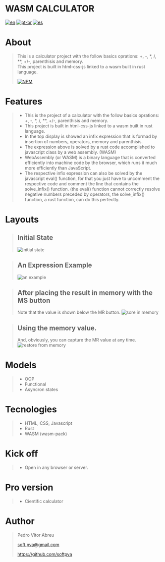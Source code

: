 # **WASM CALCULATOR**
[![en](https://img.shields.io/badge/lang-en-red.svg)](./README.md)
[![pt-br](https://img.shields.io/badge/lang-pt--br-green.svg)](./README.pt-br.md)
[![es](https://img.shields.io/badge/lang-es-yellow.svg)](./README.es.md)
  

# About
> This is a calculator project with the follow basics oprations: +, -, *, /, **, +/-, parenthisis and memory.  
> This project is built in html-css-js linked to a wasm built in rust language.
>
> [![NPM](https://img.shields.io/npm/l/react)](./LICENSE) 

# Features
> - This is the project of a calculator with the follow basics oprations: +, -, *, /, **, +/-, parenthisis and memory.
> - This project is built in html-css-js linked to a wasm built in rust language.
> - In the top display is showed an infix expression that is formad by insertion of numbers, operators, memory and parenthisis.
> - The expression above is solved by a rust code accomplished to javascript class by a web assembly. (WASM)
> - WebAssembly (or WASM) is a binary language that is converted efficiently into machine code by the browser, which runs it much more efficiently than JavaScript.
> - The respective infix expression can also be solved by the javascript eval() function, for that you just have to uncomment the respective code and comment the line that contains the solve_infix() function. (the eval() function cannot correctly resolve negative numbers preceded by operators, the solve_infix() function, a rust function, can do this perfectly.

# Layouts
> ## Initial State  
> ![initial state](/readmeImages/init.gif)  

> ## An Expression Example 
> ![an example](/readmeImages/pict_1.gif)  

> ## After placing the result in memory with the MS button
> Note that the value is shown below the MR button.
> ![sore in memory](/readmeImages/pict_2.gif)  

> ## Using the memory value.
> And, obviously, you can capture the MR value at any time.
> ![restore from memory](/readmeImages/pict_3.gif)

# Models
> - OOP
> - Functional
> - Asyncron states

# Tecnologies
> - HTML, CSS, Javascript
> - Rust
> - WASM (wasm-pack)

# Kick off
> - Open in any browser or server.

# Pro version
> - Cientific calculator

# Author
> Pedro Vitor Abreu
>
> <soft.pva@gmail.com>
>
> <https://github.com/softpva>
>






